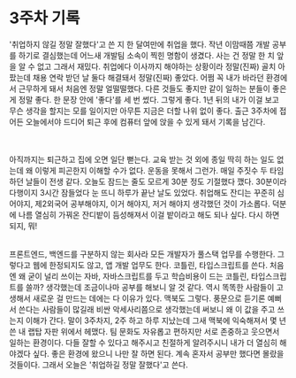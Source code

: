 # 3주차 기록

'취업하지 않길 정말 잘했다'고 쓴 지 한 달여만에 취업을 했다. 작년 이맘때쯤 개발 공부를 하기로 결심했는데 어느새 개발팀 소속이 찍힌 명함이 생겼다. 사는 건 정말 한 치 앞을 알 수 없고 그래서 재밌다. 취업에다 이사까지 해야하는 상황이라 정말(진짜) 골치 아팠는데 채용 연락 받던 날 둘다 해결돼서 정말(진짜) 좋았다. 어쩜 꼭 내가 바라던 환경에서 근무하게 돼서 처음엔 정말 얼떨떨했다. 다른 것들도 좋지만 같이 일하는 분들이 좋은 게 정말 좋다. 한 문장 안에 '좋다'를 세 번 썼다. 그렇게 좋다. 1년 뒤의 내가 이걸 보고 무슨 생각을 할지는 모를 일이지만 아무튼 지금은 더할 나위 없이 좋다. 출근 3주차에 접어든 오늘에서야 드디어 퇴근 후에 컴퓨터 앞에 앉을 수 있게 돼서 기록을 남긴다.  
<br/><br/>

아직까지는 퇴근하고 집에 오면 일단 뻗는다. 교육 받는 것 외에 종일 딱히 하는 일도 없는데 왜 이렇게 피곤한지 이해할 수가 없다. 운동을 못해서 그런가. 매일 주짓수 두 타임 하던 날들이 전생 같다. 오늘도 잠드는 줄도 모르게 30분 정도 기절했다 깼다. 30분이라 다행이지 3시간 잠들었다 눈 뜨니 하루가 끝난 날도 있었다. 취업해도 잔디는 꾸준히 심어야지, 제2외국어 공부해야지, 이거 해야지, 저거 해야지 생각했던 것이 가소롭다. 덕분에 나름 열심히 가꿔온 잔디밭이 듬성해져서 이걸 밭이라고 해도 되나 싶다. 다시 하면 되지, 뭐!
<br/><br/>

프론트엔드, 백엔드를 구분하지 않는 회사라 모든 개발자가 풀스택 업무를 수행한다. 그렇다고 웹에 한정되지도 않고, 앱 개발 업무도 한다. 코틀린, 타입스크립트를 쓴다. 처음엔 왜 굳이 널리 쓰이는 자바, 자바스크립트를 두고 학습비용이 드는 코틀린, 타입스크립트를 쓸까? 생각했는데 조금이나마 공부를 해보니 알 것 같다. 역시 똑똑한 사람들이 고생해서 새로운 걸 만드는 데에는 다 이유가 있다. 맥북도 그렇다. 풍문으로 듣기론 예뻐서 쓴다는 사람들이 많길래 비싼 악세사리쯤으로 생각했는데 써보니 왜 이 값을 주고 쓰는지 이해가 간다. 말이 3주차지, 2주 하고 하루 지났는데 그새 맥북에 익숙해져서 몇 년 쓴 내 랩탑 자판 위에서 헤맸다. 팀 문화도 자유롭고 편하지만 서로 존중하고 웃으면서 일하는 환경이다. 다들 잘할 수 있다고 해주시고 친절하게 알려주시니 내가 더 열심히 해야겠다 싶다. 좋은 환경에 왔으니 나만 잘 하면 된다. 계속 혼자서 공부만 했다면 몰랐을 것들이다. 그래서 오늘은 '취업하길 정말 잘했다'고 쓴다.   
<br/><br/>
